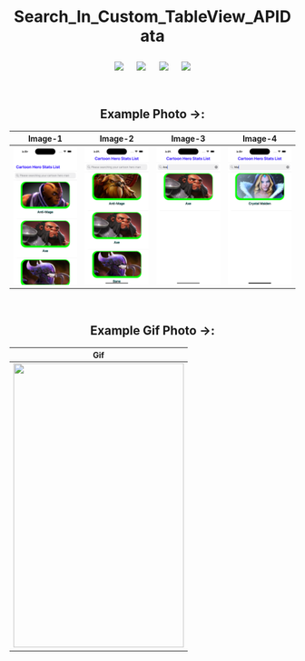 
# <p align = "center"> Search_In_Custom_TableView_APIData </p>

<div align = "center">

![](https://img.shields.io/badge/Build-passing-success.svg?style=flat)&nbsp;&nbsp;&nbsp;&nbsp;&nbsp;
![](https://img.shields.io/badge/Platform-iOS-ff69b4.svg?style=flat)&nbsp;&nbsp;&nbsp;&nbsp;&nbsp;
![](https://img.shields.io/badge/Supported-iOS16.1%20%7C%20OSX%2016.1-4BC51D.svg?style=flat)&nbsp;&nbsp;&nbsp;&nbsp;&nbsp;
![](https://img.shields.io/badge/Swift-5.7.1-orange.svg?style=flat)

<br/>


  
## Example Photo ->:
|Image-1|Image-2|Image-3|Image-4|
|---|---|---|---|
|<img src= './Image sample/1.png' width='220px'>|<img src='./Image sample/2.png' width='220px'>|<img src= './Image sample/3.png' width='220px'>|<img src= './Image sample/4.png' width='220px'>

<br/>

## Example Gif Photo ->:
|Gif|
|---|
|<img src= './Image sample/vv.gif' width='300px' height='500px'>|

</div>
